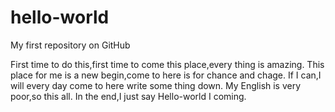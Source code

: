 # hello-world
My first repository on GitHub

First time to do this,first time to come this place,every thing is amazing.
This place for me is a new begin,come to here is for chance and chage.
If I can,I will every day come to here write some thing down.
My English is very poor,so this all.
In the end,I just say Hello-world I coming.

